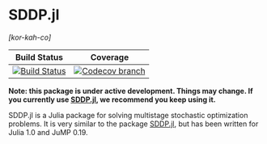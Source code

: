 # SDDP.jl
*\[kor-kah-co\]*

| **Build Status** | **Coverage** |
|:--------------------:|:----------------:|
| [![Build Status][build-img]][build-url] | [![Codecov branch][codecov-img]][codecov-url]


[build-img]: https://travis-ci.com/odow/SDDP.jl.svg?branch=master
[build-url]: https://travis-ci.com/odow/SDDP.jl

[codecov-img]: https://codecov.io/github/odow/SDDP.jl/coverage.svg?branch=master
[codecov-url]: https://codecov.io/github/odow/SDDP.jl?branch=master

__Note: this package is under active development. Things may change. If you currently use
[SDDP.jl](https://github.com/odow/SDDP.jl), we recommend you keep using it.__

SDDP.jl is a Julia package for solving multistage stochastic optimization
problems. It is very similar to the package [SDDP.jl](https://github.com/odow/SDDP.jl),
but has been written for Julia 1.0 and JuMP 0.19.
